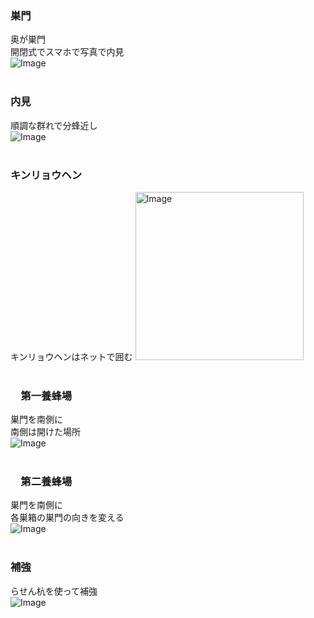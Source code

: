 

### 巣門
奥が巣門  
開閉式でスマホで写真で内見  
![Image](https://github.com/user-attachments/assets/cde70174-ad73-4e7f-9458-eaace6e6874f)  
<br>

### 内見
順調な群れで分蜂近し  
![Image](https://github.com/user-attachments/assets/c8d9262a-3ad5-43fb-8361-0742b57d404b)  
<br>

### キンリョウヘン
キンリョウヘンはネットで囲む
<img width="269" alt="Image" src="https://github.com/user-attachments/assets/f345f5d1-2a7f-451a-ab62-5e86764e9956" />  
<br>

### 　第一養蜂場
巣門を南側に  
南側は開けた場所  
![Image](https://github.com/user-attachments/assets/2cf18f07-54d0-42de-bd8e-b842260f130a)  
<br>

### 　第二養蜂場
巣門を南側に  
各巣箱の巣門の向きを変える  
![Image](https://github.com/user-attachments/assets/6f2d8c56-2ecc-471d-8519-97de27361ea5)  
<br>

### 補強
らせん杭を使って補強  
![Image](https://github.com/user-attachments/assets/4b485640-2998-4fa2-81ae-cd037e813d75)  
<br>

